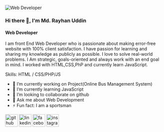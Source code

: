 ![Web Developer](https://scontent.fdac142-1.fna.fbcdn.net/v/t39.30808-6/384733081_3269041786719594_365271691421650738_n.jpg?_nc_cat=106&ccb=1-7&_nc_sid=783fdb&_nc_ohc=cabJ2DNhSSwAX-5qHts&_nc_ht=scontent.fdac142-1.fna&oh=00_AfCnNjH6IC0jmTEkM9U2yb2vsCZC2OiwRPCElkjofUNSrA&oe=65E4C933)
### Hi there 👋, I'm Md. Rayhan Uddin

#### Web Developer


I am front End Web Developer who is passionate about making error-free website with 100% client satisfaction. I have passion for learning and  sharing my knowledge as publicly as possible. I love to solve real-world problems. I Am strategic, goals-oriented and always work with an end goal in mind. I worked with HTML,CSS,PhP and currently learn JavaScript.

Skills: HTML / CSS/PHP/JS

- 🔭 I’m currently working on Project(Online Bus Management System) 
- 🌱 I’m currently learning JavaScript 
- 👯 I’m looking to collaborate on github 
- 💬 Ask me about Web Development  
- ⚡ Fun fact: I am a sportsman 


[<img src='https://cdn.jsdelivr.net/npm/simple-icons@3.0.1/icons/github.svg' alt='github' height='40'>](https://github.com/Rayhantec)  [<img src='https://cdn.jsdelivr.net/npm/simple-icons@3.0.1/icons/linkedin.svg' alt='linkedin' height='40'>](https://www.linkedin.com/in/https://www.linkedin.com/in/md-rayhan-uddin-b07057249/?original_referer=/)  [<img src='https://cdn.jsdelivr.net/npm/simple-icons@3.0.1/icons/facebook.svg' alt='facebook' height='40'>](https://www.facebook.com/https://www.facebook.com/profile.php?id=100008414137967&mibextid=ZbWKwL)  [<img src='https://cdn.jsdelivr.net/npm/simple-icons@3.0.1/icons/instagram.svg' alt='instagram' height='40'>](https://www.instagram.com/labib_rayhan/)  

